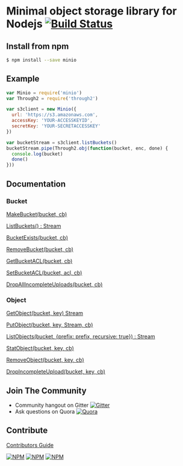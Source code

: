 # Minimal object storage library for Nodejs [![Build Status](https://travis-ci.org/minio/minio-js.svg)](https://travis-ci.org/minio/minio-js)

## Install from npm

```sh
$ npm install --save minio
```

## Example

```js
var Minio = require('minio')
var Through2 = require('through2')

var s3client = new Minio({
  url: 'https://s3.amazonaws.com',
  accessKey: 'YOUR-ACCESSKEYID',
  secretKey: 'YOUR-SECRETACCESSKEY'
})

var bucketStream = s3client.listBuckets()
bucketStream.pipe(Through2.obj(function(bucket, enc, done) {
  console.log(bucket)
  done()
}))
```

## Documentation

### Bucket

[MakeBucket(bucket, cb)](src/example/make-bucket.js)

[ListBuckets() : Stream](src/example/list-buckets.js)

[BucketExists(bucket, cb)](src/example/bucket-exists.js)

[RemoveBucket(bucket, cb)](src/example/remove-bucket.js)

[GetBucketACL(bucket, cb)](src/example/get-bucket-acl.js)

[SetBucketACL(bucket, acl, cb)](src/example/set-bucket-acl.js)

[DropAllIncompleteUploads(bucket, cb)](src/example/drop-incomplete-upload.js)

### Object

[GetObject(bucket, key) Stream](src/example/get-object.js)

[PutObject(bucket, key, Stream, cb)](src/example/put-object.js)

[ListObjects(bucket, {prefix: prefix, recursive: true}) : Stream](src/example/list-objects.js)

[StatObject(bucket, key, cb)](src/example/stat-object.js)

[RemoveObject(bucket, key, cb)](src/example/remove-object.js)

[DropIncompleteUpload(bucket, key, cb)](src/example/drop-incomplete-upload.js)

## Join The Community
* Community hangout on Gitter    [![Gitter](https://badges.gitter.im/Join%20Chat.svg)](https://gitter.im/minio/minio?utm_source=badge&utm_medium=badge&utm_campaign=pr-badge&utm_content=badge)
* Ask questions on Quora  [![Quora](http://upload.wikimedia.org/wikipedia/commons/thumb/5/57/Quora_logo.svg/55px-Quora_logo.svg.png)](http://www.quora.com/Minio)

## Contribute

[Contributors Guide](./CONTRIBUTING.md)

[![NPM](https://img.shields.io/npm/v/minio.svg)](https://www.npmjs.com/package/minio)
[![NPM](https://img.shields.io/npm/l/minio.svg)](https://www.npmjs.com/package/minio)
[![NPM](https://img.shields.io/npm/dm/minio.svg)](https://www.npmjs.com/package/minio)
